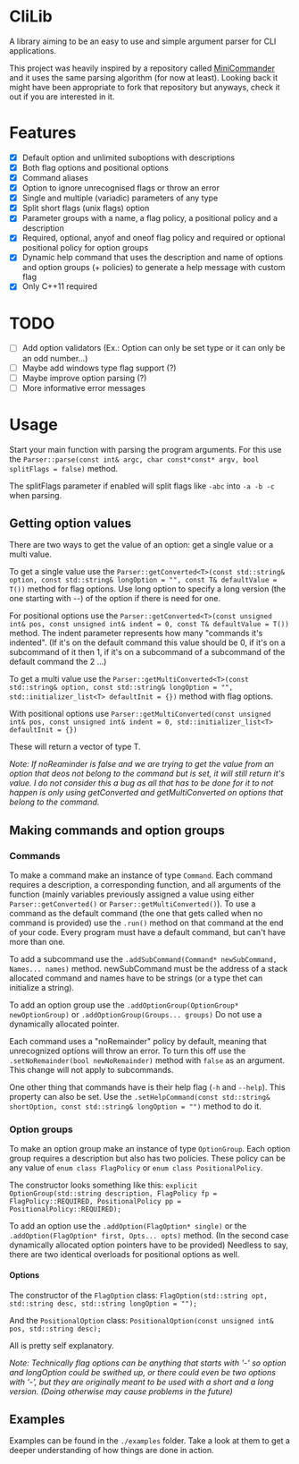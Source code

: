 # CliLib
A library aiming to be an easy to use and simple argument parser for CLI applications.

This project was heavily inspired by a repository called [MiniCommander](https://github.com/MichaelGrupp/MiniCommander) and it uses the same parsing algorithm (for now at least). Looking back it might have been appropriate to fork that repository but anyways, check it out if you are interested in it.
# Features
 - [x] Default option and unlimited suboptions with descriptions
 - [x] Both flag options and positional options
 - [x] Command aliases
 - [x] Option to ignore unrecognised flags or throw an error
 - [x] Single and multiple (variadic) parameters of any type
 - [x] Split short flags (unix flags) option
 - [x] Parameter groups with a name, a flag policy, a positional policy and a description
 - [x] Required, optional, anyof and oneof flag policy and required or optional positional policy for option groups
 - [x] Dynamic help command that uses the description and name of options and option groups (+ policies) to generate a help message with custom flag
 - [x] Only C++11 required
# TODO
 - [ ] Add option validators (Ex.: Option can only be set type or it can only be an odd number...)
 - [ ] Maybe add windows type flag support (?)
 - [ ] Maybe improve option parsing (?)
 - [ ] More informative error messages
# Usage
Start your main function with parsing the program arguments. For this use the `Parser::parse(const int& argc, char const*const* argv, bool splitFlags = false)` method.

The splitFlags parameter if enabled will split flags like `-abc` into `-a -b -c` when parsing.

## Getting option values
There are two ways to get the value of an option: get a single value or a multi value.

To get a single value use the `Parser::getConverted<T>(const std::string& option, const std::string& longOption = "", const T& defaultValue = T())` method for flag options. Use long option to specify a long version (the one starting with --) of the option if there is need for one.

For positional options use the `Parser::getConverted<T>(const unsigned int& pos, const unsigned int& indent = 0, const T& defaultValue = T())` method. The indent parameter represents how many "commands it's indented". (If it's on the default command this value should be 0, if it's on a subcommand of it then 1, if it's on a subcommand of a subcommand of the default command the 2 ...)

To get a multi value use the `Parser::getMultiConverted<T>(const std::string& option, const std::string& longOption = "", std::initializer_list<T> defaultInit = {})` method with flag options.

With positional options use `Parser::getMultiConverted(const unsigned int& pos, const unsigned int& indent = 0, std::initializer_list<T> defaultInit = {})`

These will return a vector of type T.

*Note: If noReaminder is false and we are trying to get the value from an option that deos not belong to the command but is set, it will still return it's value. I do not consider this a bug as all that has to be done for it to not happen is only using getConverted and getMultiConverted on options that belong to the command.*
## Making commands and option groups
### Commands
To make a command make an instance of type `Command`. Each command requires a description, a corresponding function, and all arguments of the function (mainly variables previously assigned a value using either `Parser::getConverted()` or `Parser::getMultiConverted()`). To use a command as the default command (the one that gets called when no command is provided) use the `.run()` method on that command at the end of your code. Every program must have a default command, but can't have more than one.

To add a subcommand use the `.addSubCommand(Command* newSubCommand, Names... names)` method. newSubCommand must be the address of a stack allocated command and names have to be strings (or a type thet can initialize a string).

To add an option group use the `.addOptionGroup(OptionGroup* newOptionGroup)` or `.addOptionGroup(Groups... groups)` Do not use a dynamically allocated pointer.

Each command uses a "noRemainder" policy by default, meaning that unrecognized options will throw an error. To turn this off use the `.setNoRemainder(bool newNoRemainder)` method with `false` as an argument. This change will not apply to subcommands.

One other thing that commands have is their help flag (`-h` and `--help`). This property can also be set. Use the `.setHelpCommand(const std::string& shortOption, const std::string& longOption = "")` method to do it.

### Option groups

To make an option group make an instance of type `OptionGroup`. Each option group requires a description but also has two policies. These policy can be any value of `enum class FlagPolicy` or `enum class PositionalPolicy`.

The constructor looks something like this: `explicit OptionGroup(std::string description, FlagPolicy fp = FlagPolicy::REQUIRED, PositionalPolicy pp = PositionalPolicy::REQUIRED);`

To add an option use the `.addOption(FlagOption* single)` or the `.addOption(FlagOption* first, Opts... opts)` method. (In the second case dynamically allocated option pointers have to be provided) Needless to say, there are two identical overloads for positional options as well.
#### Options
The constructor of the `FlagOption` class: `FlagOption(std::string opt, std::string desc, std::string longOption = "");`

And the `PositionalOption` class: `PositionalOption(const unsigned int& pos, std::string desc);`

All is pretty self explanatory.

*Note: Technically flag options can be anything that starts with '-' so option and longOption could be swithed up, or there could even be two options with '-', but they are originally meant to be used with a short and a long version. (Doing otherwise may cause problems in the future)*
## Examples
Examples can be found in the `./examples` folder. Take a look at them to get a deeper understanding of how things are done in action.
